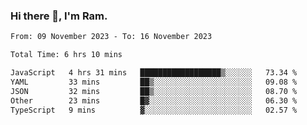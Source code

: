 ### Hi there 👋, I'm Ram.

<!--START_SECTION:waka-->

```txt
From: 09 November 2023 - To: 16 November 2023

Total Time: 6 hrs 10 mins

JavaScript   4 hrs 31 mins   ██████████████████▒░░░░░░   73.34 %
YAML         33 mins         ██▒░░░░░░░░░░░░░░░░░░░░░░   09.08 %
JSON         32 mins         ██▒░░░░░░░░░░░░░░░░░░░░░░   08.70 %
Other        23 mins         █▓░░░░░░░░░░░░░░░░░░░░░░░   06.30 %
TypeScript   9 mins          ▓░░░░░░░░░░░░░░░░░░░░░░░░   02.57 %
```

<!--END_SECTION:waka-->
